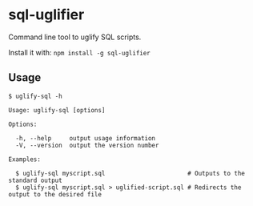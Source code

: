 # sql-uglifier
Command line tool to uglify SQL scripts.

Install it with:
`npm install -g sql-uglifier`

## Usage
`$ uglify-sql -h`

    Usage: uglify-sql [options]

    Options:

      -h, --help     output usage information
      -V, --version  output the version number

    Examples:

      $ uglify-sql myscript.sql                       # Outputs to the standard output
      $ uglify-sql myscript.sql > uglified-script.sql # Redirects the output to the desired file
